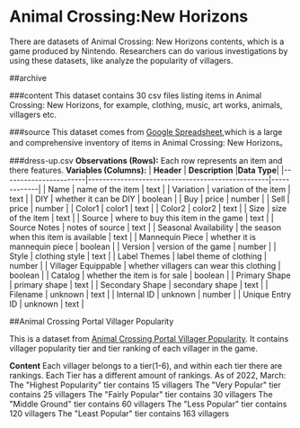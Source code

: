 # Animal Crossing:New Horizons
There are datasets of Animal Crossing: New Horizons contents, which is a game produced by Nintendo.
Researchers can do various investigations by using these datasets, like analyze the popularity of villagers.



##archive

###content
This dataset contains 30 csv files listing items in Animal Crossing: New Horizons, for example, clothing, music, art works, animals, villagers etc.

###source
This dataset comes from [Google Spreadsheet](https://docs.google.com/spreadsheets/d/13d_LAJPlxMa_DubPTuirkIV4DERBMXbrWQsmSh8ReK4/edit#gid=400375391),which is a large and comprehensive inventory of items in Animal Crossing: New Horizons。

###dress-up.csv
**Observations (Rows):** Each row represents an item and there features.
**Variables (Columns):**
| **Header**            | **Description**                                  |**Data Type**|
|-----------------------|--------------------------------------------------|-------------|
| Name                  | name of the item                                 | text        |
| Variation             | variation of the item                            | text        |
| DIY                   | whether it can be DIY                            | boolean     |
| Buy                   | price                                            | number      |
| Sell                  | price                                            | number      |
| Color1                | color1                                           | text        |
| Color2                | color2                                           | text        |
| Size                  | size of the item                                 | text        |
| Source                | where to buy this item in the game               | text        |
| Source Notes          | notes of source                                  | text        |
| Seasonal Availability | the season when this item is available           | text        |
| Mannequin Piece       | whether it is mannequin piece                    | boolean     |
| Version               | version of the game                              | number      |
| Style                 | clothing style                                   | text        |
| Label Themes          | label theme of clothing                          | number      |
| Villager Equippable   | whether villagers can wear this clothing         | boolean     |
| Catalog               | whether the item is for sale                     | boolean     |
| Primary Shape         | primary shape                                    | text        |
| Secondary Shape       | secondary shape                                  | text        |
| Filename              | unknown                                          | text        |
| Internal ID           | unknown                                          | number      |
| Unique Entry ID       | unknown                                          | text        |

##Animal Crossing Portal Villager Popularity

This is a dataset from [Animal Crossing Portal Villager Popularity](https://docs.google.com/spreadsheets/d/13d_LAJPlxMa_DubPTuirkIV4DERBMXbrWQsmSh8ReK4/edit#gid=400375391). It contains villager popularity tier and tier ranking of each villager in the game.

**Content**
Each villager belongs to a tier(1-6), and within each tier there are rankings. Each Tier has a different amount of rankings.
As of 2022, March:
The "Highest Popularity" tier contains 15 villagers
The "Very Popular" tier contains 25 villagers
The "Fairly Popular" tier contains 30 villagers
The "Middle Ground" tier contains 60 villagers
The "Less Popular" tier contains 120 villagers
The "Least Popular" tier contains 163 villagers



